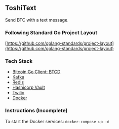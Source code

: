 ## ToshiText
Send BTC with a text message. 

### Following Standard Go Project Layout
[https://github.com/golang-standards/project-layout](https://github.com/golang-standards/project-layout)

### Tech Stack
+ [Bitcoin Go Client: BTCD](https://github.com/btcsuite/btcd)
+ [Kafka](https://kafka.apache.org/)
+ [Redis](https://redis.io/)
+ [Hashicorp Vault](https://www.vaultproject.io/)
+ [Twilio](https://www.twilio.com/)
+ [Docker](https://www.docker.com/)

### Instructions (Incomplete)
To start the Docker services:
``` docker-compose up -d ```
